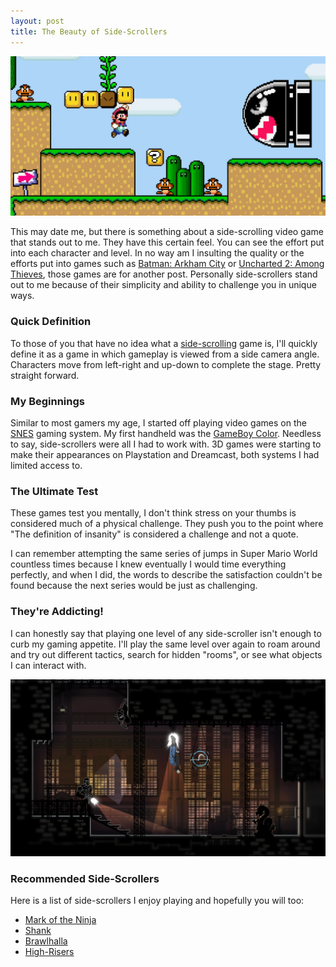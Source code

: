 ```yaml
---
layout: post
title: The Beauty of Side-Scrollers
---
```


![Super Mario Bros](/img/SuperMarioWorld_CED.jpg)

This may date me, but there is something about a side-scrolling video game that stands out to me. They have this certain feel. You can see the effort put into each character and level. In no way am I insulting the quality or the efforts put into games such as [Batman: Arkham City](https://en.wikipedia.org/wiki/Batman:_Arkham_City) or [Uncharted 2: Among Thieves](https://en.wikipedia.org/wiki/Uncharted_2:_Among_Thieves), those games are for another post. Personally side-scrollers stand out to me because of their simplicity and ability to challenge you in unique ways.

### Quick Definition

To those of you that have no idea what a [side-scrolling](https://en.wikipedia.org/wiki/Side-scrolling_video_game) game is, I'll quickly define it as a game in which gameplay is viewed from a side camera angle. Characters move from left-right and up-down to complete the stage. Pretty straight forward.

### My Beginnings

Similar to most gamers my age, I started off playing video games on the [SNES](https://en.wikipedia.org/wiki/Super_Nintendo_Entertainment_System) gaming system. My first handheld was the [GameBoy Color](https://en.wikipedia.org/wiki/Game_Boy_Color). Needless to say, side-scrollers were all I had to work with. 3D games were starting to make their appearances on Playstation and Dreamcast, both systems I had limited access to. 

### The Ultimate Test

These games test you mentally, I don't think stress on your thumbs is considered much of a physical challenge. They push you to the point where "The definition of insanity" is considered a challenge and not a quote. 

I can remember attempting the same series of jumps in Super Mario World countless times because I knew eventually I would time everything perfectly, and when I did, the words to describe the satisfaction couldn't be found because the next series would be just as challenging.

### They're Addicting!

I can honestly say that playing one level of any side-scroller isn't enough to curb my gaming appetite. I'll play the same level over again to roam around and try out different tactics, search for hidden "rooms", or see what objects I can interact with.

![Mark of the Ninja](/img/mark_of_the_ninja.png)

### Recommended Side-Scrollers

Here is a list of side-scrollers I enjoy playing and hopefully you will too:

- [Mark of the Ninja](http://store.steampowered.com/agecheck/app/214560/)
- [Shank](http://store.steampowered.com/agecheck/app/6120/)
- [Brawlhalla](http://www.brawlhalla.com/)
- [High-Risers](http://www.highrisersgame.com/)



